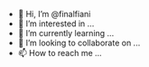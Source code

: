 - 👋 Hi, I’m @finalfiani
- 👀 I’m interested in ...
- 🌱 I’m currently learning ...
- 💞️ I’m looking to collaborate on ...
- 📫 How to reach me ...

<!---
finalfiani/finalfiani is a ✨ special ✨ repository because its `README.md` (this file) appears on your GitHub profile.
You can click the Preview link to take a look at your changes.
--->
